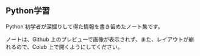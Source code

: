 Python学習
----------

Python 初学者が深掘りして得た情報を書き留めたノート集です。

ノートは、Github 上のプレビューで画像が表示されず、また、レイアウトが崩れるので、Colab 上で開くようにしてください。
